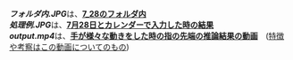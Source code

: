 ***フォルダ内.JPG***は、<ins>**7_28のフォルダ内**</ins><br>
***処理例.JPG***は、<ins>**7月28日とカレンダーで入力した時の結果**</ins><br>
***output.mp4***は、<ins>**手が様々な動きをした時の指の先端の推論結果の動画**</ins>　(<ins>特徴や考察はこの動画についてのもの</ins>)

